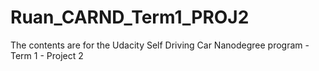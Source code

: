 # Ruan_CARND_Term1_PROJ2
The contents are for the Udacity Self Driving Car Nanodegree program - Term 1 - Project 2
